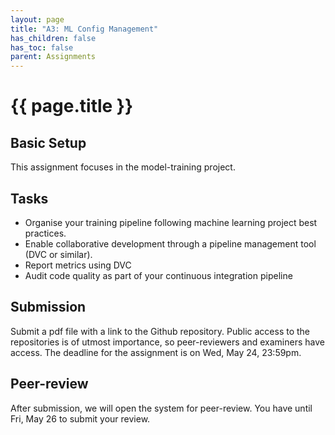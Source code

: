 ```yaml
---
layout: page
title: "A3: ML Config Management"
has_children: false
has_toc: false
parent: Assignments
---
```


# {{ page.title }}


## Basic Setup

This assignment focuses in the model-training project.

## Tasks

- Organise your training pipeline following machine learning project best practices.
- Enable collaborative development through a pipeline management tool (DVC or similar).
- Report metrics using DVC
- Audit code quality as part of your continuous integration pipeline

## Submission

Submit a pdf file with a link to the Github repository.
Public access to the repositories is of utmost importance, so peer-reviewers and examiners have access.
The deadline for the assignment is on Wed, May 24, 23:59pm.


## Peer-review

After submission, we will open the system for peer-review.
You have until Fri, May 26 to submit your review. 

<!--
Rubric 

 -->